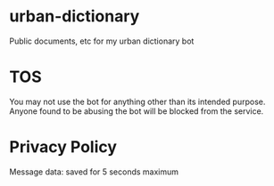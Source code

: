 # urban-dictionary
Public documents, etc for my urban dictionary bot


# TOS
You may not use the bot for anything other than its intended purpose. Anyone found to be abusing the bot will be blocked from the service.

# Privacy Policy
Message data: saved for 5 seconds maximum
